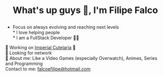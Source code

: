# <p align="center">What's up guys 🖖, I'm Filipe Falco</p>

* Focus on always evolving and reaching next levels
<br/> * I love helping people
<br/> * I am a FullStack Developer 👨‍💻

💼 Working on [Imperial Cutelaria](https://www.imperialcutelaria.com.br/) 🔪
<br/> 🤝 Looking for network
<br/> 💬 About me: Like a Video Games (especially Overwatch), Animes, Series and Programming
<br/> Contact to me: [falcoefilipe@hotmail.com](mailto:falcoefilipe@hotmail.com)
